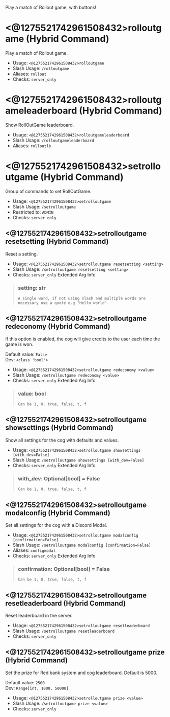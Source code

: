 Play a match of Rollout game, with buttons!

# <@1275521742961508432>rolloutgame (Hybrid Command)
Play a match of Rollout game.<br/>
 - Usage: `<@1275521742961508432>rolloutgame`
 - Slash Usage: `/rolloutgame`
 - Aliases: `rollout`
 - Checks: `server_only`
# <@1275521742961508432>rolloutgameleaderboard (Hybrid Command)
Show RollOutGame leaderboard.<br/>
 - Usage: `<@1275521742961508432>rolloutgameleaderboard`
 - Slash Usage: `/rolloutgameleaderboard`
 - Aliases: `rolloutlb`
# <@1275521742961508432>setrolloutgame (Hybrid Command)
Group of commands to set RollOutGame.<br/>
 - Usage: `<@1275521742961508432>setrolloutgame`
 - Slash Usage: `/setrolloutgame`
 - Restricted to: `ADMIN`
 - Checks: `server_only`
## <@1275521742961508432>setrolloutgame resetsetting (Hybrid Command)
Reset a setting.<br/>
 - Usage: `<@1275521742961508432>setrolloutgame resetsetting <setting>`
 - Slash Usage: `/setrolloutgame resetsetting <setting>`
 - Checks: `server_only`
Extended Arg Info
> ### setting: str
> ```
> A single word, if not using slash and multiple words are necessary use a quote e.g "Hello world".
> ```
## <@1275521742961508432>setrolloutgame redeconomy (Hybrid Command)
If this option is enabled, the cog will give credits to the user each time the game is won.<br/>

Default value: `False`<br/>
Dev: `<class 'bool'>`<br/>
 - Usage: `<@1275521742961508432>setrolloutgame redeconomy <value>`
 - Slash Usage: `/setrolloutgame redeconomy <value>`
 - Checks: `server_only`
Extended Arg Info
> ### value: bool
> ```
> Can be 1, 0, true, false, t, f
> ```
## <@1275521742961508432>setrolloutgame showsettings (Hybrid Command)
Show all settings for the cog with defaults and values.<br/>
 - Usage: `<@1275521742961508432>setrolloutgame showsettings [with_dev=False]`
 - Slash Usage: `/setrolloutgame showsettings [with_dev=False]`
 - Checks: `server_only`
Extended Arg Info
> ### with_dev: Optional[bool] = False
> ```
> Can be 1, 0, true, false, t, f
> ```
## <@1275521742961508432>setrolloutgame modalconfig (Hybrid Command)
Set all settings for the cog with a Discord Modal.<br/>
 - Usage: `<@1275521742961508432>setrolloutgame modalconfig [confirmation=False]`
 - Slash Usage: `/setrolloutgame modalconfig [confirmation=False]`
 - Aliases: `configmodal`
 - Checks: `server_only`
Extended Arg Info
> ### confirmation: Optional[bool] = False
> ```
> Can be 1, 0, true, false, t, f
> ```
## <@1275521742961508432>setrolloutgame resetleaderboard (Hybrid Command)
Reset leaderboard in the server.<br/>
 - Usage: `<@1275521742961508432>setrolloutgame resetleaderboard`
 - Slash Usage: `/setrolloutgame resetleaderboard`
 - Checks: `server_only`
## <@1275521742961508432>setrolloutgame prize (Hybrid Command)
Set the prize for Red bank system and cog leaderboard. Default is 5000.<br/>

Default value: `2500`<br/>
Dev: `Range[int, 1000, 50000]`<br/>
 - Usage: `<@1275521742961508432>setrolloutgame prize <value>`
 - Slash Usage: `/setrolloutgame prize <value>`
 - Checks: `server_only`
